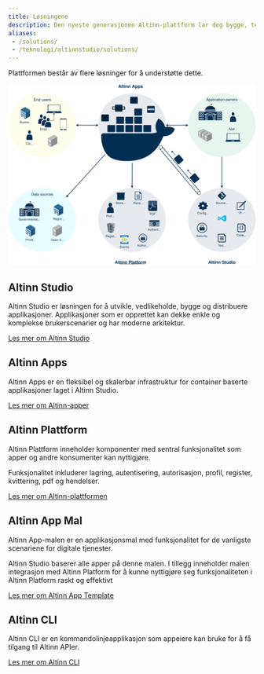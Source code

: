 ```yaml
---
title: Løsningene
description: Den nyeste generasjonen Altinn-plattform lar deg bygge, teste, kjøre og overvåke dine digitale tjenester i skyen.
aliases:
 - /solutions/
 - /teknologi/altinnstudio/solutions/
---
```


Plattformen består av flere løsninger for å understøtte dette.

!["Altinn løsninger diagram"](altinnsolutions.drawio.svg "Altinn 3 løsninger")

## Altinn Studio

Altinn Studio er løsningen for å utvikle, vedlikeholde, bygge og distribuere applikasjoner.
Applikasjoner som er opprettet kan dekke enkle og komplekse brukerscenarier og har moderne arkitektur.

[Les mer om Altinn Studio](/altinn-studio)

## Altinn Apps

Altinn Apps er en fleksibel og skalerbar infrastruktur for container baserte applikasjoner laget i Altinn Studio. 

[Les mer om Altinn-apper](/technology/solutions/altinn-apps)

## Altinn Plattform

Altinn Plattform inneholder komponenter med sentral funksjonalitet som apper og andre konsumenter kan nyttigjøre.

Funksjonalitet inkluderer lagring, autentisering, autorisasjon, profil, register, kvittering, pdf og hendelser.

[Les mer om Altinn-plattformen](/technology/solutions/altinn-platform)

## Altinn App Mal

Altinn App-malen er en applikasjonsmal med funksjonalitet for de vanligste scenariene for digitale tjenester.

Altinn Studio baserer alle apper på denne malen. I tillegg inneholder malen integrasjon med Altinn Platform for å kunne nyttigjøre seg funksjonaliteten i Altinn Platform raskt og effektivt

[Les mer om Altinn App Template](/app-template)

## Altinn CLI

Altinn CLI er en kommandolinjeapplikasjon som appeiere kan bruke for å få tilgang til Altinn APIer.

[Les mer om Altinn CLI](/technology/solutions/cli)
